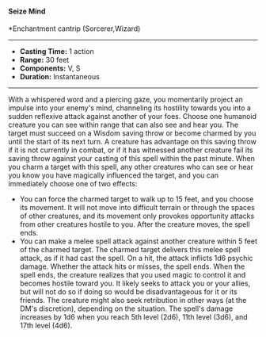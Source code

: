 #### Seize Mind
*Enchantment cantrip (Sorcerer,Wizard)
___
- **Casting Time:** 1 action
- **Range:** 30 feet
- **Components:** V, S
- **Duration:** Instantaneous
---
With a whispered word and a piercing
gaze, you momentarily project an
impulse into your enemy's mind, channeling its hostility towards you into a
sudden reflexive attack against another of your foes.
Choose one humanoid creature you can see within
range that can also see and hear you. The target
must succeed on a Wisdom saving throw or become
charmed by you until the start of its next turn. A
creature has advantage on this saving throw if it is
not currently in combat, or if it has witnessed
another creature fail its saving throw against your
casting of this spell within the past minute.
When you charm a target with this spell, any
other creatures who can see or hear you know you
have magically influenced the target, and you can
immediately choose one of two effects:
* You can force the charmed target to walk up to
15 feet, and you choose its movement. It will not
move into difficult terrain or through the spaces
of other creatures, and its movement only
provokes opportunity attacks from other
creatures hostile to you. After the creature
moves, the spell ends.
* You can make a melee spell attack against
another creature within 5 feet of the charmed
target. The charmed target delivers this melee
spell attack, as if it had cast the spell. On a hit,
the attack inflicts 1d6 psychic damage. Whether
the attack hits or misses, the spell ends.
When the spell ends, the creature realizes that
you used magic to control it and becomes hostile
toward you. It likely seeks to attack you or your
allies, but will not do so if doing so would be
disadvantageous for it or its friends. The creature
might also seek retribution in other ways (at the
DM's discretion), depending on the situation.
The spell's damage increases by 1d6 when you
reach 5th level (2d6), 11th level (3d6), and 17th level
(4d6).
